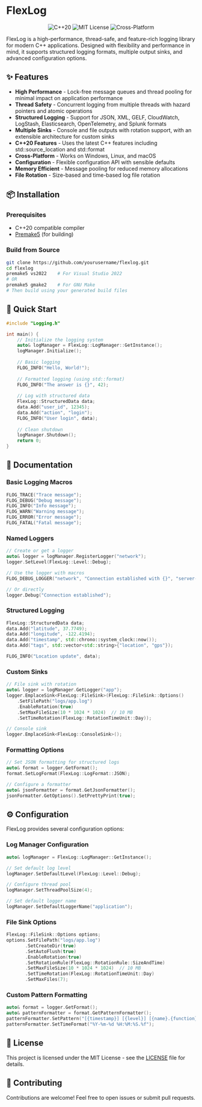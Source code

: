 # FlexLog

<p align="center">
  <img src="https://img.shields.io/badge/language-C%2B%2B20-blue.svg" alt="C++20">
  <img src="https://img.shields.io/badge/license-MIT-green.svg" alt="MIT License">
  <img src="https://img.shields.io/badge/platform-Windows%20%7C%20Linux%20%7C%20macOS-lightgrey.svg" alt="Cross-Platform">
</p>

FlexLog is a high-performance, thread-safe, and feature-rich logging library for modern C++ applications. Designed with flexibility and performance in mind, it supports structured logging formats, multiple output sinks, and advanced configuration options.

## ✨ Features

- **High Performance** - Lock-free message queues and thread pooling for minimal impact on application performance
- **Thread Safety** - Concurrent logging from multiple threads with hazard pointers and atomic operations
- **Structured Logging** - Support for JSON, XML, GELF, CloudWatch, LogStash, Elasticsearch, OpenTelemetry, and Splunk formats
- **Multiple Sinks** - Console and file outputs with rotation support, with an extensible architecture for custom sinks
- **C++20 Features** - Uses the latest C++ features including std::source_location and std::format
- **Cross-Platform** - Works on Windows, Linux, and macOS
- **Configuration** - Flexible configuration API with sensible defaults
- **Memory Efficient** - Message pooling for reduced memory allocations
- **File Rotation** - Size-based and time-based log file rotation

## 📦 Installation

### Prerequisites

- C++20 compatible compiler
- [Premake5](https://premake.github.io/) (for building)

### Build from Source

```bash
git clone https://github.com/yourusername/flexlog.git
cd flexlog
premake5 vs2022    # For Visual Studio 2022
# OR
premake5 gmake2    # For GNU Make
# Then build using your generated build files
```

## 🚀 Quick Start

```cpp
#include "Logging.h"

int main() {
    // Initialize the logging system
    auto& logManager = FlexLog::LogManager::GetInstance();
    logManager.Initialize();
    
    // Basic logging
    FLOG_INFO("Hello, World!");
    
    // Formatted logging (using std::format)
    FLOG_INFO("The answer is {}", 42);
    
    // Log with structured data
    FlexLog::StructuredData data;
    data.Add("user_id", 12345);
    data.Add("action", "login");
    FLOG_INFO("User login", data);
    
    // Clean shutdown
    logManager.Shutdown();
    return 0;
}
```

## 📝 Documentation

### Basic Logging Macros

```cpp
FLOG_TRACE("Trace message");
FLOG_DEBUG("Debug message");
FLOG_INFO("Info message");
FLOG_WARN("Warning message");
FLOG_ERROR("Error message");
FLOG_FATAL("Fatal message");
```

### Named Loggers

```cpp
// Create or get a logger
auto& logger = logManager.RegisterLogger("network");
logger.SetLevel(FlexLog::Level::Debug);

// Use the logger with macros
FLOG_DEBUG_LOGGER("network", "Connection established with {}", "server-01");

// Or directly
logger.Debug("Connection established");
```

### Structured Logging

```cpp
FlexLog::StructuredData data;
data.Add("latitude", 37.7749);
data.Add("longitude", -122.4194);
data.Add("timestamp", std::chrono::system_clock::now());
data.Add("tags", std::vector<std::string>{"location", "gps"});

FLOG_INFO("Location update", data);
```

### Custom Sinks

```cpp
// File sink with rotation
auto& logger = logManager.GetLogger("app");
logger.EmplaceSink<FlexLog::FileSink>(FlexLog::FileSink::Options()
    .SetFilePath("logs/app.log")
    .EnableRotation(true)
    .SetMaxFileSize(10 * 1024 * 1024)  // 10 MB
    .SetTimeRotation(FlexLog::RotationTimeUnit::Day));

// Console sink
logger.EmplaceSink<FlexLog::ConsoleSink>();
```

### Formatting Options

```cpp
// Set JSON formatting for structured logs
auto& format = logger.GetFormat();
format.SetLogFormat(FlexLog::LogFormat::JSON);

// Configure a formatter
auto& jsonFormatter = format.GetJsonFormatter();
jsonFormatter.GetOptions().SetPrettyPrint(true);
```

## ⚙️ Configuration

FlexLog provides several configuration options:

### Log Manager Configuration

```cpp
auto& logManager = FlexLog::LogManager::GetInstance();

// Set default log level
logManager.SetDefaultLevel(FlexLog::Level::Debug);

// Configure thread pool
logManager.SetThreadPoolSize(4);

// Set default logger name
logManager.SetDefaultLoggerName("application");
```

### File Sink Options

```cpp
FlexLog::FileSink::Options options;
options.SetFilePath("logs/app.log")
       .SetCreateDir(true)
       .SetAutoFlush(true)
       .EnableRotation(true)
       .SetRotationRule(FlexLog::RotationRule::SizeAndTime)
       .SetMaxFileSize(10 * 1024 * 1024)  // 10 MB
       .SetTimeRotation(FlexLog::RotationTimeUnit::Day)
       .SetMaxFiles(7);
```

### Custom Pattern Formatting

```cpp
auto& format = logger.GetFormat();
auto& patternFormatter = format.GetPatternFormatter();
patternFormatter.SetPattern("[{timestamp}] [{level}] [{name}.{function}] - {message}");
patternFormatter.SetTimeFormat("%Y-%m-%d %H:%M:%S.%f");
```

## 📄 License

This project is licensed under the MIT License - see the [LICENSE](LICENSE) file for details.

## 🤝 Contributing

Contributions are welcome! Feel free to open issues or submit pull requests.
